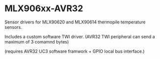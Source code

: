MLX906xx-AVR32
==============

Sensor drivers for MLX90620 and MLX90614 thermopile temperature sensors.

Includes a custom software TWI driver. (AVR32 TWI peripheral can send a maximum of 3 comamnd bytes)

(requires AVR32 UC3 software framwork + GPIO local bus interface.)